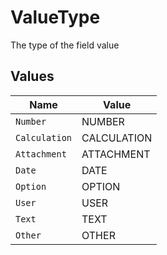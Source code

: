 # ValueType

The type of the field value


## Values

| Name          | Value         |
| ------------- | ------------- |
| `Number`      | NUMBER        |
| `Calculation` | CALCULATION   |
| `Attachment`  | ATTACHMENT    |
| `Date`        | DATE          |
| `Option`      | OPTION        |
| `User`        | USER          |
| `Text`        | TEXT          |
| `Other`       | OTHER         |